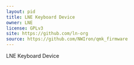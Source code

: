 ```yaml
---
layout: pid
title: LNE Keyboard Device
owner: LNE
license: GPLv3
site: https://github.com/ln-org
source: https://github.com/NWIron/qmk_firmware
---
```

LNE Keyboard Device
